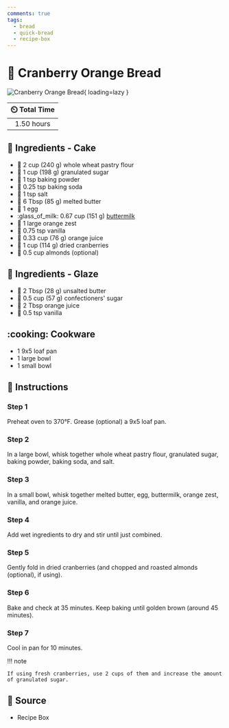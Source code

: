 ```yaml
---
comments: true
tags:
  - bread
  - quick-bread
  - recipe-box
---
```

# :bread: Cranberry Orange Bread

![Cranberry Orange Bread](../assets/images/cranberry-orange-bread.jpg){ loading=lazy }

| :timer_clock: Total Time |
|:-----------------------: |
| 1.50 hours |

## :salt: Ingredients - Cake

- :ear_of_rice: 2 cup (240 g) whole wheat pastry flour
- :candy: 1 cup (198 g) granulated sugar
- :dash: 1 tsp baking powder
- :cup_with_straw: 0.25 tsp baking soda
- :salt: 1 tsp salt
- :butter: 6 Tbsp (85 g) melted butter
- :egg: 1 egg
- :glass_of_milk: 0.67 cup (151 g) [buttermilk][1]
- :tangerine: 1 large orange zest
- :icecream: 0.75 tsp vanilla
- :tangerine: 0.33 cup (76 g) orange juice
- :cherries: 1 cup (114 g) dried cranberries
- :chestnut: 0.5 cup almonds (optional)

## :salt: Ingredients - Glaze

- :butter: 2 Tbsp (28 g) unsalted butter
- :candy: 0.5 cup (57 g) confectioners' sugar
- :tangerine: 2 Tbsp orange juice
- :icecream: 0.5 tsp vanilla

## :cooking: Cookware

- 1 9x5 loaf pan
- 1 large bowl
- 1 small bowl

## :pencil: Instructions

### Step 1

Preheat oven to 370°F. Grease (optional) a 9x5 loaf pan.

### Step 2

In a large bowl, whisk together whole wheat pastry flour, granulated sugar, baking powder, baking soda, and salt.

### Step 3

In a small bowl, whisk together melted butter, egg, buttermilk, orange zest, vanilla, and orange juice.

### Step 4

Add wet ingredients to dry and stir until just combined.

### Step 5

Gently fold in dried cranberries (and chopped and roasted almonds (optional), if using).

### Step 6

Bake and check at 35 minutes. Keep baking until golden brown (around 45 minutes).

### Step 7

Cool in pan for 10 minutes.

!!! note

    If using fresh cranberries, use 2 cups of them and increase the amount of granulated sugar.

## :link: Source

- Recipe Box

[1]: ../ingredients/buttermilk.md

